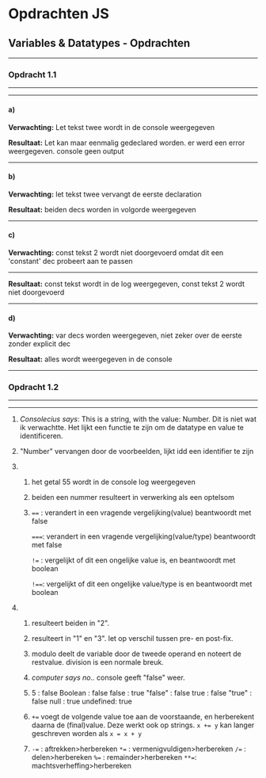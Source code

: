 # Opdrachten JS

## Variables & Datatypes - Opdrachten
____
### Opdracht 1.1
____
____
#### a)
**Verwachting:** Let tekst twee wordt in de console weergegeven

**Resultaat:** Let kan maar eenmalig gedeclared worden. er werd een error weergegeven. console geen output
***

#### b)
**Verwachting:** let tekst twee vervangt de eerste declaration

**Resultaat:** beiden decs worden in volgorde weergegeven
***

#### c)
**Verwachting:** const tekst 2 wordt niet doorgevoerd omdat dit een 'constant' dec probeert aan te passen
***

**Resultaat:** const tekst wordt in de log weergegeven, const tekst 2 wordt niet doorgevoerd
***

#### d)
**Verwachting:** var decs worden weergegeven, niet zeker over de eerste zonder explicit dec

**Resultaat:** alles wordt weergegeven in de console

____
### Opdracht 1.2
____
____
1. *Consolecius says*: This is a string, with the value: Number. 
    Dit is niet wat ik verwachtte. Het lijkt een functie te zijn om de datatype en value te identificeren.

2.  "Number" vervangen door de voorbeelden, lijkt idd een identifier te zijn

3.  1.  het getal 55 wordt in de console log weergegeven

    2.  beiden een nummer resulteert in verwerking als een optelsom
    
    3.  `==` : verandert in een vragende vergelijking(value) beantwoordt met false

        `===`: verandert in een vragende vergelijking(value/type) beantwoordt met false
        
        `!=` : vergelijkt of dit een ongelijke value is, en beantwoordt met boolean

        `!==`: vergelijkt of dit een ongelijke value/type is en beantwoordt met boolean

4.  1. resulteert beiden in "2". 

    2. resulteert in "1" en "3". let op verschil tussen pre- en post-fix.

    3. modulo deelt de variable door de tweede operand en noteert de restvalue.
    division is een normale breuk.

    4. *computer says no..* console geeft "false" weer.

    5. 5        : false
       Boolean  : false
       false    : true
       "false"  : false
       true     : false
       "true"   : false
       null     : true
       undefined: true

    6. `+=` voegt de volgende value toe aan de voorstaande, en herberekent daarna de (final)value. Deze werkt ook op strings.
    `x += y` kan langer geschreven worden  als `x = x + y`

    7.  `-=` :         aftrekken>herbereken
        `*=` :  vermenigvuldigen>herbereken
        `/=` :             delen>herbereken
        `%=` :         remainder>herbereken
        `**=`:  machtsverheffing>herbereken